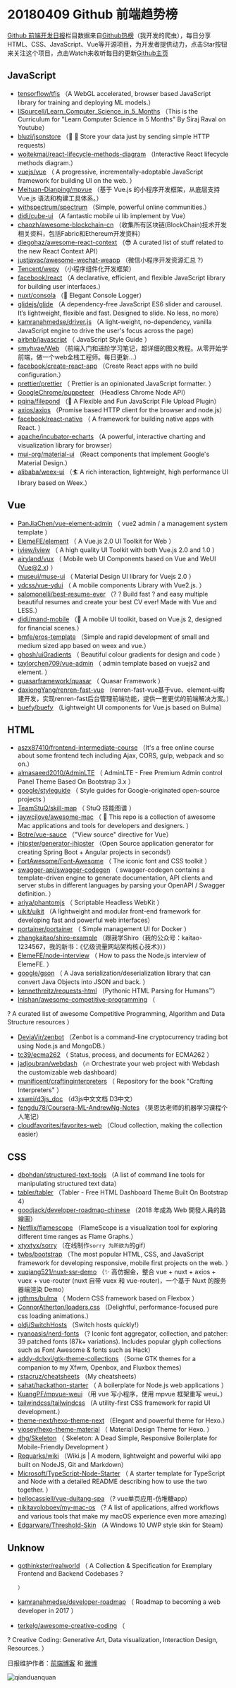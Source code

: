# 20180409 Github 前端趋势榜

[Github 前端开发日报](https://qdkfweb.cn/c/news)栏目数据来自[Github热榜](https://github.qdkfweb.cn/)（我开发的爬虫），每日分享HTML、CSS、JavaScript、Vue等开源项目，为开发者提供动力，点击Star按钮来关注这个项目，点击Watch来收听每日的更新[Github主页](https://github.com/kujian/githubTrending)
## JavaScript

* [tensorflow/tfjs](https://github.com/tensorflow/tfjs) （A WebGL accelerated, browser based JavaScript library for training and deploying ML models.）
* [llSourcell/Learn_Computer_Science_in_5_Months](https://github.com/llSourcell/Learn_Computer_Science_in_5_Months) （This is the Curriculum for "Learn Computer Science in 5 Months" By Siraj Raval on Youtube）
* [bluzi/jsonstore](https://github.com/bluzi/jsonstore) （💾 🚀 Store your data just by sending simple HTTP requests）
* [wojtekmaj/react-lifecycle-methods-diagram](https://github.com/wojtekmaj/react-lifecycle-methods-diagram) （Interactive React lifecycle methods diagram.）
* [vuejs/vue](https://github.com/vuejs/vue) （
        A progressive, incrementally-adoptable JavaScript framework for building UI on the web.
      ）
* [Meituan-Dianping/mpvue](https://github.com/Meituan-Dianping/mpvue) （基于 Vue.js 的小程序开发框架，从底层支持 Vue.js 语法和构建工具体系。）
* [withspectrum/spectrum](https://github.com/withspectrum/spectrum) （Simple, powerful online communities.）
* [didi/cube-ui](https://github.com/didi/cube-ui) （A fantastic mobile ui lib implement by Vue）
* [chaozh/awesome-blockchain-cn](https://github.com/chaozh/awesome-blockchain-cn) （收集所有区块链(BlockChain)技术开发相关资料，包括Fabric和Ethereum开发资料）
* [diegohaz/awesome-react-context](https://github.com/diegohaz/awesome-react-context) （😎 A curated list of stuff related to the new React Context API）
* [justjavac/awesome-wechat-weapp](https://github.com/justjavac/awesome-wechat-weapp) （微信小程序开发资源汇总 ?）
* [Tencent/wepy](https://github.com/Tencent/wepy) （小程序组件化开发框架）
* [facebook/react](https://github.com/facebook/react) （A declarative, efficient, and flexible JavaScript library for building user interfaces.）
* [nuxt/consola](https://github.com/nuxt/consola) （🐨 Elegant Console Logger）
* [glidejs/glide](https://github.com/glidejs/glide) （A dependency-free JavaScript ES6 slider and carousel. It’s lightweight, flexible and fast. Designed to slide. No less, no more）
* [kamranahmedse/driver.js](https://github.com/kamranahmedse/driver.js) （A light-weight, no-dependency, vanilla JavaScript engine to drive the user's focus across the page）
* [airbnb/javascript](https://github.com/airbnb/javascript) （
        JavaScript Style Guide
      ）
* [smyhvae/Web](https://github.com/smyhvae/Web) （前端入门和进阶学习笔记，超详细的图文教程。从零开始学前端，做一个web全栈工程师。每日更新...）
* [facebook/create-react-app](https://github.com/facebook/create-react-app) （Create React apps with no build configuration.）
* [prettier/prettier](https://github.com/prettier/prettier) （
        Prettier is an opinionated JavaScript formatter.
      ）
* [GoogleChrome/puppeteer](https://github.com/GoogleChrome/puppeteer) （Headless Chrome Node API）
* [pqina/filepond](https://github.com/pqina/filepond) （🌊 A Flexible and Fun JavaScript File Upload Plugin）
* [axios/axios](https://github.com/axios/axios) （Promise based HTTP client for the browser and node.js）
* [facebook/react-native](https://github.com/facebook/react) （
        A framework for building native apps with React.
      ）
* [apache/incubator-echarts](https://github.com/apache/incubator-echarts) （A powerful, interactive charting and visualization library for browser）
* [mui-org/material-ui](https://github.com/mui-org/material-ui) （React components that implement Google's Material Design.）
* [alibaba/weex-ui](https://github.com/alibaba/weex-ui) （🏄 A rich interaction, lightweight, high performance UI library based on Weex.）

## Vue

* [PanJiaChen/vue-element-admin](https://github.com/PanJiaChen/vue-element-admin) （
        vue2 admin / a management system template
      ）
* [ElemeFE/element](https://github.com/ElemeFE/element) （
        A Vue.js 2.0 UI Toolkit for Web
      ）
* [iview/iview](https://github.com/iview/iview) （
        A high quality UI Toolkit with both Vue.js 2.0 and 1.0
      ）
* [airyland/vux](https://github.com/airyland/vux) （
        Mobile web UI Components based on Vue and WeUI (Vue@2.x)
      ）
* [museui/muse-ui](https://github.com/museui/muse-ui) （
        Material Design UI library for Vuejs 2.0
      ）
* [ydcss/vue-ydui](https://github.com/ydcss/vue-ydui) （
        A mobile components Library with Vue2.js.
      ）
* [salomonelli/best-resume-ever](https://github.com/salomonelli/best-resume-ever) （? ? Build fast ? and easy multiple beautiful resumes and create your best CV ever! Made with Vue and LESS.）
* [didi/mand-mobile](https://github.com/didi/mand-mobile) （🔮 A mobile UI toolkit, based on Vue.js 2, designed for financial scenes.）
* [bmfe/eros-template](https://github.com/bmfe/eros-template) （Simple and rapid development of small and medium sized app based on weex and vue.）
* [ghosh/uiGradients](https://github.com/ghosh/uiGradients) （
        Beautiful colour gradients for design and code
      ）
* [taylorchen709/vue-admin](https://github.com/taylorchen709/vue-admin) （
        admin template based on vuejs2 and element.
      ）
* [quasarframework/quasar](https://github.com/quasarframework/quasar) （
        Quasar Framework
      ）
* [daxiongYang/renren-fast-vue](https://github.com/daxiongYang/renren-fast-vue) （renren-fast-vue基于vue、element-ui构建开发，实现renren-fast后台管理前端功能，提供一套更优的前端解决方案。）
* [buefy/buefy](https://github.com/buefy/buefy) （Lightweight UI components for Vue.js based on Bulma）

## HTML

* [aszx87410/frontend-intermediate-course](https://github.com/aszx87410/frontend-intermediate-course) （It's a free online course about some frontend tech including Ajax, CORS, gulp, webpack and so on.）
* [almasaeed2010/AdminLTE](https://github.com/almasaeed2010/AdminLTE) （
        AdminLTE - Free Premium Admin control Panel Theme Based On Bootstrap 3.x
      ）
* [google/styleguide](https://github.com/google/styleguide) （
        Style guides for Google-originated open-source projects
      ）
* [TeamStuQ/skill-map](https://github.com/TeamStuQ/skill-map) （
        StuQ 技能图谱
      ）
* [jaywcjlove/awesome-mac](https://github.com/jaywcjlove/awesome-mac) （
         This repo is a collection of awesome Mac applications and tools for developers and designers.
      ）
* [Botre/vue-sauce](https://github.com/Botre/vue-sauce) （"View source" directive for Vue）
* [jhipster/generator-jhipster](https://github.com/jhipster/generator-jhipster) （Open Source application generator for creating Spring Boot + Angular projects in seconds!）
* [FortAwesome/Font-Awesome](https://github.com/FortAwesome/Font-Awesome) （
        The iconic font and CSS toolkit
      ）
* [swagger-api/swagger-codegen](https://github.com/swagger-api/swagger-codegen) （
        swagger-codegen contains a template-driven engine to generate documentation, API clients and server stubs in different languages by parsing your OpenAPI / Swagger definition.
      ）
* [ariya/phantomjs](https://github.com/ariya/phantomjs) （
        Scriptable Headless WebKit
      ）
* [uikit/uikit](https://github.com/uikit/uikit) （A lightweight and modular front-end framework for developing fast and powerful web interfaces）
* [portainer/portainer](https://github.com/portainer/portainer) （
        Simple management UI for Docker
      ）
* [zhangkaitao/shiro-example](https://github.com/zhangkaitao/shiro-example) （跟我学Shiro（我的公众号：kaitao-1234567，我的新书：《亿级流量网站架构核心技术》））
* [ElemeFE/node-interview](https://github.com/ElemeFE/node-interview) （
        How to pass the Node.js interview of ElemeFE.
      ）
* [google/gson](https://github.com/google/gson) （
        A Java serialization/deserialization library that can convert Java Objects into JSON and back.
      ）
* [kennethreitz/requests-html](https://github.com/kennethreitz/requests-html) （Pythonic HTML Parsing for Humans™）
* [lnishan/awesome-competitive-programming](https://github.com/lnishan/awesome-competitive-programming) （
        
? A curated list of awesome Competitive Programming, Algorithm and Data Structure resources
      ）
* [DeviaVir/zenbot](https://github.com/DeviaVir/zenbot) （Zenbot is a command-line cryptocurrency trading bot using Node.js and MongoDB.）
* [tc39/ecma262](https://github.com/tc39/ecma262) （
        Status, process, and documents for ECMA262
      ）
* [jadjoubran/webdash](https://github.com/jadjoubran/webdash) （🔥 Orchestrate your web project with Webdash the customizable web dashboard）
* [munificent/craftinginterpreters](https://github.com/munificent/craftinginterpreters) （
        Repository for the book "Crafting Interpreters"
      ）
* [xswei/d3js_doc](https://github.com/xswei/d3js_doc) （d3js中文文档 D3中文）
* [fengdu78/Coursera-ML-AndrewNg-Notes](https://github.com/fengdu78/Coursera-ML-AndrewNg-Notes) （吴恩达老师的机器学习课程个人笔记）
* [cloudfavorites/favorites-web](https://github.com/cloudfavorites/favorites-web) （Cloud collection, making the collection easier）

## CSS

* [dbohdan/structured-text-tools](https://github.com/dbohdan/structured-text-tools) （A list of command line tools for manipulating structured text data）
* [tabler/tabler](https://github.com/tabler/tabler) （Tabler - Free HTML Dashboard Theme Built On Bootstrap 4）
* [goodjack/developer-roadmap-chinese](https://github.com/goodjack/developer-roadmap-chinese) （2018 年成為 Web 開發人員的路線圖）
* [Netflix/flamescope](https://github.com/Netflix/flamescope) （FlameScope is a visualization tool for exploring different time ranges as Flame Graphs.）
* [xtyxtyx/sorry](https://github.com/xtyxtyx/sorry) （在线制作`sorry 为所欲为`的gif）
* [twbs/bootstrap](https://github.com/twbs/bootstrap) （The most popular HTML, CSS, and JavaScript framework for developing responsive, mobile first projects on the web.
      ）
* [xuqiang521/nuxt-ssr-demo](https://github.com/xuqiang521/nuxt-ssr-demo) （✨ 高仿掘金，整合 vue + nuxt + axios + vuex + vue-router (nuxt 自带 vuex 和 vue-router)，一个基于 Nuxt 的服务器端渲染 Demo）
* [jgthms/bulma](https://github.com/jgthms/bulma) （
        Modern CSS framework based on Flexbox
      ）
* [ConnorAtherton/loaders.css](https://github.com/ConnorAtherton/loaders.css) （Delightful, performance-focused pure css loading animations.）
* [oldj/SwitchHosts](https://github.com/oldj/SwitchHosts) （Switch hosts quickly!）
* [ryanoasis/nerd-fonts](https://github.com/ryanoasis/nerd-fonts) （? Iconic font aggregator, collection, and patcher: 39 patched fonts (87k+ variations). Includes popular glyph collections such as Font Awesome &amp; fonts such as Hack）
* [addy-dclxvi/gtk-theme-collections](https://github.com/addy-dclxvi/gtk-theme-collections) （Some GTK themes for a companion to my Xfwm, Openbox, and Fluxbox themes）
* [rstacruz/cheatsheets](https://github.com/rstacruz/cheatsheets) （My cheatsheets）
* [sahat/hackathon-starter](https://github.com/sahat/hackathon-starter) （
        A boilerplate for Node.js web applications
      ）
* [KuangPF/mpvue-weui](https://github.com/KuangPF/mpvue-weui) （用 vue 写小程序，使用 mpvue 框架重写 weui。）
* [tailwindcss/tailwindcss](https://github.com/tailwindcss/tailwindcss) （A utility-first CSS framework for rapid UI development.）
* [theme-next/hexo-theme-next](https://github.com/theme-next/hexo-theme-next) （Elegant and powerful theme for Hexo.）
* [viosey/hexo-theme-material](https://github.com/viosey/hexo-theme-material) （
        Material Design Theme for Hexo.
      ）
* [dhg/Skeleton](https://github.com/dhg/Skeleton) （
        Skeleton: A Dead Simple, Responsive Boilerplate for Mobile-Friendly Development
      ）
* [Requarks/wiki](https://github.com/Requarks/wiki) （Wiki.js | A modern, lightweight and powerful wiki app built on NodeJS, Git and Markdown）
* [Microsoft/TypeScript-Node-Starter](https://github.com/Microsoft/TypeScript-Node-Starter) （
        A starter template for TypeScript and Node with a detailed README describing how to use the two together.
      ）
* [hellocassiell/vue-duitang-spa](https://github.com/hellocassiell/vue-duitang-spa) （? vue单页应用-仿堆糖app）
* [nikitavoloboev/my-mac-os](https://github.com/nikitavoloboev/my-mac-os) （? A list of applications, alfred workflows and various tools that make my macOS experience even more amazing）
* [Edgarware/Threshold-Skin](https://github.com/Edgarware/Threshold-Skin) （A Windows 10 UWP style skin for Steam）

## Unknow

* [gothinkster/realworld](https://github.com/gothinkster/realworld) （
        A Collection &amp; Specification for Exemplary Frontend and Backend Codebases ?

      ）
* [kamranahmedse/developer-roadmap](https://github.com/kamranahmedse/developer-roadmap) （
        Roadmap to becoming a web developer in 2017
      ）
* [terkelg/awesome-creative-coding](https://github.com/terkelg/awesome-creative-coding) （
        
? Creative Coding: Generative Art, Data visualization, Interaction Design, Resources.
      ）


日报维护作者：[前端博客](https://qdkfweb.cn/) 和 [微博](https://qdkfweb.cn/go/weibo)

![qianduanquan](https://user-images.githubusercontent.com/3055447/38488476-24bcf5c4-3c16-11e8-899b-db06928da23c.jpg)